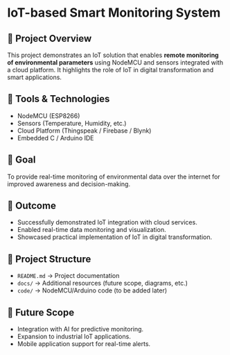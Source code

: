 # IoT-based Smart Monitoring System

## 📌 Project Overview
This project demonstrates an IoT solution that enables **remote monitoring of environmental parameters** using NodeMCU and sensors integrated with a cloud platform. It highlights the role of IoT in digital transformation and smart applications.  

## 🔧 Tools & Technologies
- NodeMCU (ESP8266)  
- Sensors (Temperature, Humidity, etc.)  
- Cloud Platform (Thingspeak / Firebase / Blynk)  
- Embedded C / Arduino IDE  

## 🎯 Goal
To provide real-time monitoring of environmental data over the internet for improved awareness and decision-making.  

## 🚀 Outcome
- Successfully demonstrated IoT integration with cloud services.  
- Enabled real-time data monitoring and visualization.  
- Showcased practical implementation of IoT in digital transformation.  

## 📂 Project Structure
- `README.md` → Project documentation  
- `docs/` → Additional resources (future scope, diagrams, etc.)  
- `code/` → NodeMCU/Arduino code (to be added later)  

## 🔮 Future Scope
- Integration with AI for predictive monitoring.  
- Expansion to industrial IoT applications.  
- Mobile application support for real-time alerts.  
